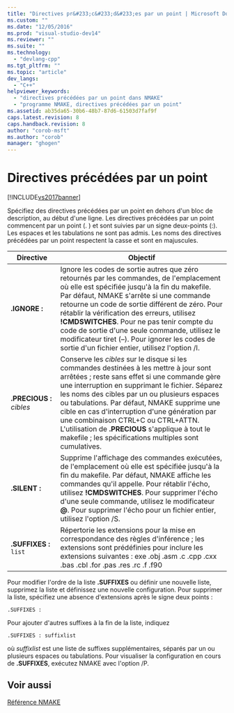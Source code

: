 ```yaml
---
title: "Directives pr&#233;c&#233;d&#233;es par un point | Microsoft Docs"
ms.custom: ""
ms.date: "12/05/2016"
ms.prod: "visual-studio-dev14"
ms.reviewer: ""
ms.suite: ""
ms.technology: 
  - "devlang-cpp"
ms.tgt_pltfrm: ""
ms.topic: "article"
dev_langs: 
  - "C++"
helpviewer_keywords: 
  - "directives précédées par un point dans NMAKE"
  - "programme NMAKE, directives précédées par un point"
ms.assetid: ab35da65-30b6-48b7-87d6-61503d7faf9f
caps.latest.revision: 8
caps.handback.revision: 8
author: "corob-msft"
ms.author: "corob"
manager: "ghogen"
---
```

# Directives pr&#233;c&#233;d&#233;es par un point
[!INCLUDE[vs2017banner](../assembler/inline/includes/vs2017banner.md)]

Spécifiez des directives précédées par un point en dehors d'un bloc de description, au début d'une ligne.  Les directives précédées par un point commencent par un point \(. \) et sont suivies par un signe deux\-points \(:\).  Les espaces et les tabulations ne sont pas admis.  Les noms des directives précédées par un point respectent la casse et sont en majuscules.  
  
|Directive|Objectif|  
|---------------|--------------|  
|**.IGNORE :**|Ignore les codes de sortie autres que zéro retournés par les commandes, de l'emplacement où elle est spécifiée jusqu'à la fin du makefile.  Par défaut, NMAKE s'arrête si une commande retourne un code de sortie différent de zéro.  Pour rétablir la vérification des erreurs, utilisez **\!CMDSWITCHES**.  Pour ne pas tenir compte du code de sortie d'une seule commande, utilisez le modificateur tiret \(–\).  Pour ignorer les codes de sortie d'un fichier entier, utilisez l'option \/I.|  
|**.PRECIOUS :** *cibles*|Conserve les *cibles* sur le disque si les commandes destinées à les mettre à jour sont arrêtées ; reste sans effet si une commande gère une interruption en supprimant le fichier.  Séparez les noms des cibles par un ou plusieurs espaces ou tabulations.  Par défaut, NMAKE supprime une cible en cas d'interruption d'une génération par une combinaison CTRL\+C ou CTRL\+ATTN.  L'utilisation de **.PRECIOUS** s'applique à tout le makefile ; les spécifications multiples sont cumulatives.|  
|**.SILENT :**|Supprime l'affichage des commandes exécutées, de l'emplacement où elle est spécifiée jusqu'à la fin du makefile.  Par défaut, NMAKE affiche les commandes qu'il appelle.  Pour rétablir l'écho, utilisez **\!CMDSWITCHES**.  Pour supprimer l'écho d'une seule commande, utilisez le modificateur **@**.  Pour supprimer l'écho pour un fichier entier, utilisez l'option \/S.|  
|**.SUFFIXES :** `list`|Répertorie les extensions pour la mise en correspondance des règles d'inférence ; les extensions sont prédéfinies pour inclure les extensions suivantes : exe .obj .asm .c .cpp .cxx .bas .cbl .for .pas .res .rc .f .f90|  
  
 Pour modifier l'ordre de la liste **.SUFFIXES** ou définir une nouvelle liste, supprimez la liste et définissez une nouvelle configuration.  Pour supprimer la liste, spécifiez une absence d'extensions après le signe deux points :  
  
```  
.SUFFIXES :  
```  
  
 Pour ajouter d'autres suffixes à la fin de la liste, indiquez  
  
```  
.SUFFIXES : suffixlist  
```  
  
 où *suffixlist* est une liste de suffixes supplémentaires, séparés par un ou plusieurs espaces ou tabulations.  Pour visualiser la configuration en cours de **.SUFFIXES**, exécutez NMAKE avec l'option \/P.  
  
## Voir aussi  
 [Référence NMAKE](../build/nmake-reference.md)